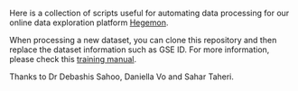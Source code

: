 Here is a collection of scripts useful for automating data processing for our online data exploration platform <a href="http://hegemon.ucsd.edu/~rohan/Hegemon/explore.php?key=neu">Hegemon</a>.

When processing a new dataset, you can clone this repository and then replace the dataset information such as GSE ID. For more information, please check this <a href="https://salt-sunspot-21e.notion.site/Hegemon-Data-Processing-0d75fc3829ac4d4d9e809708aea3d878?pvs=4">training manual</a>.

Thanks to Dr Debashis Sahoo, Daniella Vo and Sahar Taheri.